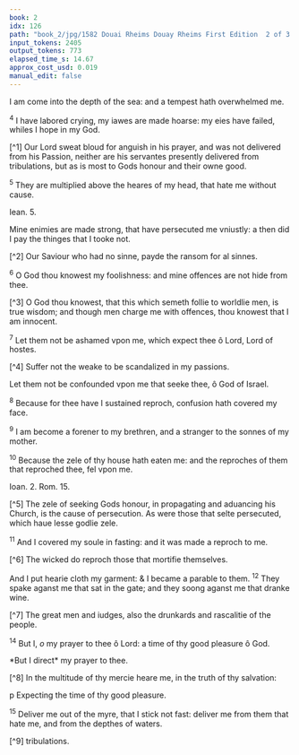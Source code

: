 ```yaml
---
book: 2
idx: 126
path: "book_2/jpg/1582 Douai Rheims Douay Rheims First Edition  2 of 3 1610 Old Testament.pdf-126.jpg"
input_tokens: 2405
output_tokens: 773
elapsed_time_s: 14.67
approx_cost_usd: 0.019
manual_edit: false
---
```

I am come into the depth of the sea: and a tempest hath overwhelmed me.

<sup>4</sup> I have labored crying, my iawes are made hoarse: my eies have failed, whiles I hope in my God.

[^1] Our Lord sweat bloud for anguish in his prayer, and was not delivered from his Passion, neither are his servantes presently delivered from tribulations, but as is most to Gods honour and their owne good.

<sup>5</sup> They are multiplied above the heares of my head, that hate me without cause.

<aside>Iean. 5.</aside>

Mine enimies are made strong, that have persecuted me vniustly: a then did I pay the thinges that I tooke not.

[^2] Our Saviour who had no sinne, payde the ransom for al sinnes.

<sup>6</sup> O God thou knowest my foolishness: and mine offences are not hide from thee.

[^3] O God thou knowest, that this which semeth follie to worldlie men, is true wisdom; and though men charge me with offences, thou knowest that I am innocent.

<sup>7</sup> Let them not be ashamed vpon me, which expect thee ô Lord, Lord of hostes.

[^4] Suffer not the weake to be scandalized in my passions.

Let them not be confounded vpon me that seeke thee, ô God of Israel.

<sup>8</sup> Because for thee have I sustained reproch, confusion hath covered my face.

<sup>9</sup> I am become a forener to my brethren, and a stranger to the sonnes of my mother.

<sup>10</sup> Because the zele of thy house hath eaten me: and the reproches of them that reproched thee, fel vpon me.

<aside>Ioan. 2. Rom. 15.</aside>

[^5] The zele of seeking Gods honour, in propagating and aduancing his Church, is the cause of persecution. As were those that selte persecuted, which haue lesse godlie zele.

<sup>11</sup> And I covered my soule in fasting: and it was made a reproch to me.

[^6] The wicked do reproch those that mortifie themselves.

And I put hearie cloth my garment: & I became a parable to them. <sup>12</sup> They spake aganst me that sat in the gate; and they soong aganst me that dranke wine.

[^7] The great men and iudges, also the drunkards and rascalitie of the people.

<sup>14</sup> But I, *o* my prayer to thee ô Lord: a time of thy good pleasure ô God.

<aside>*But I direct* my prayer to thee.</aside>

[^8] In the multitude of thy mercie heare me, in the truth of thy salvation:

<aside>p Expecting the time of thy good pleasure.</aside>

<sup>15</sup> Deliver me out of the myre, that I stick not fast: deliver me from them that hate me, and from the depthes of waters.

[^9] tribulations.